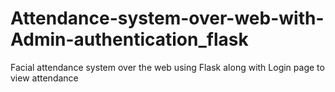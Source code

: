 # Attendance-system-over-web-with-Admin-authentication_flask
Facial attendance system over the web using Flask along with Login page to view attendance
